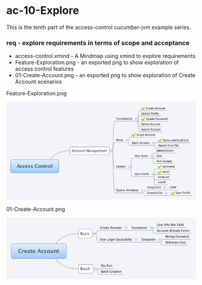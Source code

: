 ac-10-Explore
=============

This is the tenth part of the access-control cucumber-jvm example series.

### req - explore requirements in terms of scope and acceptance
* access-control.xmind - A Mindmap using xmind to explore requirements
* Feature-Exploration.png - an exported png to show exploration of access control features
* 01-Create-Account.png - an exported png to show exploration of Create Account scenarios 


Feature-Exploration.png

![Feature Exploration MindMap](req/ngpanwei/access/Feature-Exploration.png)

01-Create-Account.png

![Feature Exploration MindMap](req/ngpanwei/access/01-Create-Account.png)
